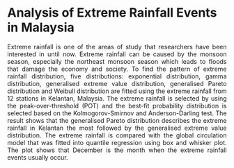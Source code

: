 # Analysis of Extreme Rainfall Events in Malaysia

<p align='justify'> Extreme rainfall is one of the areas of study that researchers have been interested in until now. Extreme rainfall can be caused by the monsoon season, especially the northeast monsoon season which leads to floods that damage the economy and society. To find the pattern of extreme rainfall distribution, five distributions: exponential distribution, gamma distribution, generalised extreme value distribution, generalised Pareto distribution and Weibull distribution are fitted using the extreme rainfall from 12 stations in Kelantan, Malaysia. The extreme rainfall is selected by using the peak-over-threshold (POT) and the best-fit probability distribution is selected based on the Kolmogorov-Smirnov and Anderson-Darling test. The result shows that the generalised Pareto distribution describes the extreme rainfall in Kelantan the most followed by the generalised extreme value distribution. The extreme rainfall is compared with the global circulation model that was fitted into quantile regression using box and whisker plot. The plot shows that December is the month when the extreme rainfall events usually occur. </p>
